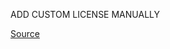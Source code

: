 ADD CUSTOM LICENSE MANUALLY

[Source](https://github.com/switchablenorms/CelebAMask-HQ#dataset-agreement)